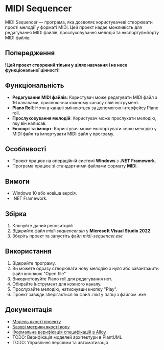 # MIDI Sequencer

MIDI Sequencer — програма, яка дозволяє користувачеві створювати прості мелодії у форматі MIDI. Цей проект надає можливість для редагування MIDI файлів, прослуховування мелодій та експорту/імпорту MIDI файлів.

## Попередження

**!Цей проект створений тільки у цілях навчання і не несе функціональної цінності!**

## Функціональність

- **Редагування MIDI файлів**: Користувач може редагувати MIDI файл з 16 каналами, присвоюючи кожному каналу свій інструмент.
- **Piano Roll**: Ноти в каналі змінюються за допомогою інтерфейсу Piano roll.
- **Прослуховування мелодій**: Користувач може прослухати мелодію, яку він написав.
- **Експорт та імпорт**: Користувач може експортувати свою мелодію у MIDI файл та імпортувати MIDI файл у програму.

## Особливості

- Проект працює на операційній системі **Windows** з **.NET Framework**.
- Програма працює зі стандартними файлами формату **MIDI**.

## Вимоги

- Windows 10 або новіша версія.
- .NET Framework.

## Збірка
1. Клонуйте даний репозиторій
2. Відкрийте файл *midi-sequencer.sln* у **Microsoft Visual Studio 2022**
3. Зберіть проект та запустіть файл *midi-sequencer.exe*

## Використання

1. Відкрийте програму.
2. Ви можете одразу створювати нову мелодію з нуля або завантажити файл кнопкою "Open file"
3. Використовуйте Piano roll для редагування нот.
4. Обирайте інструмент для кожного каналу.
5. Прослухайте мелодію, натиснувши кнопку "Play".
6. Проект завжди зберігається як файл .mid у папці з файлом .exe

## Документація

- [Модель якості проекту](docs/PROJECT_QUALITY_MODEL.md)
- [Базові метрики якості коду](docs/CODE_QUALITY_METRICS.md)
- [Формальна верифікація специфікацій в Alloy](docs/ALLOY_SPECIFICATIONS.md)
- TODO: Верифікація моделей архітектури в PlantUML
- TODO: Управління версіями та автоматизація
